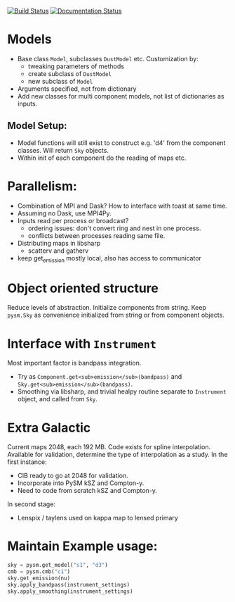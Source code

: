 [![Build Status](https://travis-ci.org/healpy/pysm.svg?branch=master)](https://travis-ci.org/healpy/pysm)
[![Documentation Status](https://readthedocs.org/projects/pysm3/badge/?version=latest)](https://pysm3.readthedocs.io/en/latest/?badge=latest)


# Models

  - Base class `Model`, subclasses `DustModel` etc. Customization
    by:
      - tweaking parameters of methods
      - create subclass of `DustModel`
      - new subclass of `Model`
  - Arguments specified, not from dictionary
  - Add new classes for multi component models, not list of dictionaries
    as inputs.

## Model Setup:

  - Model functions will still exist to construct e.g. 'd4' from the
    component classes. Will return `Sky` objects.
  - Within
    <span class="underline"><span class="underline">init</span></span>
    of each component do the reading of maps etc.

# Parallelism:

  - Combination of MPI and Dask? How to interface with toast at same
    time.
  - Assuming no Dask, use MPI4Py.
  - Inputs read per process or broadcast?
      - ordering issues: don't convert ring and nest in one process.
      - conflicts between processes reading same file.
  - Distributing maps in libsharp
      - scatterv and gatherv
  - keep get<sub>emission</sub> mostly local, also has access to
    communicator

# Object oriented structure

Reduce levels of abstraction. Initialize components from string. Keep
`pysm.Sky` as convenience initialized from string or from component
objects.

# Interface with `Instrument`

Most important factor is bandpass integration.

  - Try as `Component.get<sub>emission</sub>(bandpass)` and
    `Sky.get<sub>emission</sub>(bandpass)`.
  - Smoothing via libsharp, and trivial healpy routine separate to
    `Instrument` object, and called from `Sky`.

# Extra Galactic

Current maps 2048, each 192 MB. Code exists for spline interpolation.
Available for validation, determine the type of interpolation as a
study. In the first instance:

  - CIB ready to go at 2048 for validation.
  - Incorporate into PySM kSZ and Compton-y.
  - Need to code from scratch kSZ and Compton-y.

In second stage:

  - Lenspix / taylens used on kappa map to lensed primary

# Maintain Example usage:

``` python
sky = pysm.get_model("s1", "d3")
cmb = pysm.cmb("c1")
sky.get_emission(nu)
sky.apply_bandpass(instrument_settings)
sky.apply_smoothing(instrument_settings)
```
